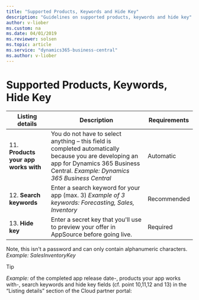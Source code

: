 ```yaml
---
title: "Supported Products, Keywords and Hide Key"
description: "Guidelines on supported products, keywords and hide key"
author: v-liober
ms.custom: na
ms.date: 04/01/2019
ms.reviewer: solsen
ms.topic: article
ms.service: "dynamics365-business-central"
ms.author: v-liober
---
```


# <a name="SupportedProd"></a>Supported Products, Keywords, Hide Key

| Listing details   | Description | Requirements |
|-------------------|-------------|--------------|
| 11. **Products your app works with** | You do not have to select anything – this field is completed automatically because you are developing an app for Dynamics 365 Business Central. *Example:* *Dynamics 365 Business Central*| Automatic    |
| 12. **Search keywords**              | Enter a search keyword for your app (max. 3) *Example of 3 keywords:* *Forecasting, Sales, Inventory*                                                                                                | Recommended  |
| 13. **Hide key**                     | Enter a secret key that you'll use to preview your offer in AppSource before going live.                                                        | Required     |
Note, this isn't a password and can only contain alphanumeric characters. *Example:* *SalesInventoryKey*

> [!TIP]  
> *Example:* of the completed app release date-, products your app works with-,
search keywords and hide key fields (cf. point 10,11,12 and 13) in the “Listing
details” section of the Cloud partner portal: